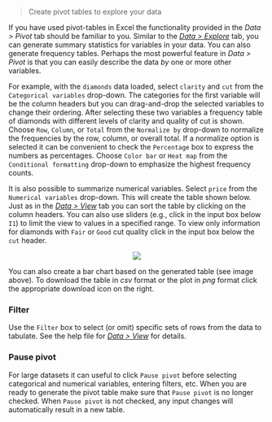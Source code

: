 > Create pivot tables to explore your data

If you have used pivot-tables in Excel the functionality provided in the _Data > Pivot_ tab should be familiar to you. Similar to the <a href="/radiant/data/explore.html" target="_blank">_Data > Explore_</a> tab, you can generate summary statistics for variables in your data. You can also generate frequency tables. Perhaps the most powerful feature in _Data > Pivot_ is that you can easily describe the data _by_ one or more other variables.

For example, with the `diamonds` data loaded, select `clarity` and `cut` from the `Categorical variables` drop-down. The categories for the first variable will be the column headers but you can drag-and-drop the selected variables to change their ordering. After selecting these two variables a frequency table of diamonds with different levels of clarity and quality of cut is shown. Choose `Row`, `Column`, or `Total` from the `Normalize by` drop-down to normalize the frequencies by the row, column, or overall total. If a normalize option is selected it can be convenient to check the `Percentage` box to express the numbers as percentages. Choose `Color bar` or `Heat map` from the `Conditional formatting` drop-down to emphasize the highest frequency counts.

It is also possible to summarize numerical variables. Select `price` from the `Numerical variables` drop-down. This will create the table shown below. Just as in the <a href="/radiant/data/view.html" target="_blank">_Data > View_</a> tab you can sort the table by clicking on the column headers. You can also use sliders (e.g., click in the input box below `I1`) to limit the view to values in a specified range. To view only information for diamonds with `Fair` or `Good` cut quality click in the input box below the `cut` header.

<p align="center"><img src="figures/pivotr.png"></p>

You can also create a bar chart based on the generated table (see image above). To download the table in _csv_ format or the plot in _png_ format click the appropriate download icon on the right.

### Filter

Use the `Filter` box to select (or omit) specific sets of rows from the data to tabulate. See the help file for <a href="/radiant/data/view.html" target="_blank">_Data > View_</a> for details.

### Pause pivot

For large datasets it can useful to click `Pause pivot` before selecting categorical and numerical variables, entering filters, etc. When you are ready to generate the pivot table make sure that `Pause pivot` is no longer checked. When `Pause pivot` is not checked, any input changes will automatically result in a new table.
